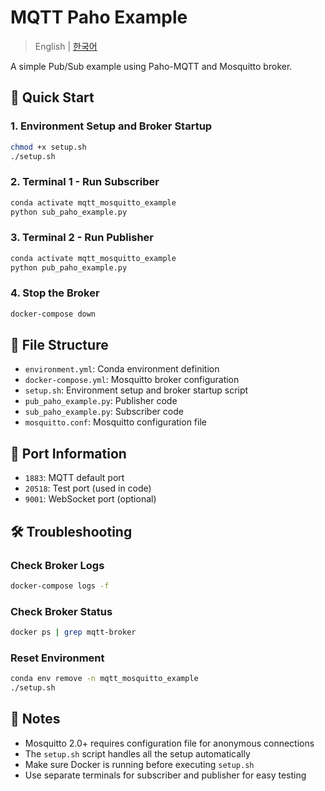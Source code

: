 # MQTT Paho Example

> English | [한국어](./README.ko.md)

A simple Pub/Sub example using Paho-MQTT and Mosquitto broker.

## 🚀 Quick Start

### 1. Environment Setup and Broker Startup
```bash
chmod +x setup.sh
./setup.sh
```

### 2. Terminal 1 - Run Subscriber
```bash
conda activate mqtt_mosquitto_example
python sub_paho_example.py
```

### 3. Terminal 2 - Run Publisher
```bash
conda activate mqtt_mosquitto_example
python pub_paho_example.py
```

### 4. Stop the Broker
```bash
docker-compose down
```

## 📁 File Structure

- `environment.yml`: Conda environment definition
- `docker-compose.yml`: Mosquitto broker configuration
- `setup.sh`: Environment setup and broker startup script
- `pub_paho_example.py`: Publisher code
- `sub_paho_example.py`: Subscriber code
- `mosquitto.conf`: Mosquitto configuration file

## 📡 Port Information

- `1883`: MQTT default port
- `20518`: Test port (used in code)
- `9001`: WebSocket port (optional)

## 🛠️ Troubleshooting

### Check Broker Logs
```bash
docker-compose logs -f
```

### Check Broker Status
```bash
docker ps | grep mqtt-broker
```

### Reset Environment
```bash
conda env remove -n mqtt_mosquitto_example
./setup.sh
```

## 📝 Notes

- Mosquitto 2.0+ requires configuration file for anonymous connections
- The `setup.sh` script handles all the setup automatically
- Make sure Docker is running before executing `setup.sh`
- Use separate terminals for subscriber and publisher for easy testing
